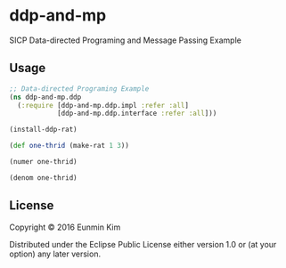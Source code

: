 # ddp-and-mp

SICP Data-directed Programing and Message Passing Example

## Usage

```clojure
;; Data-directed Programing Example
(ns ddp-and-mp.ddp
  (:require [ddp-and-mp.ddp.impl :refer :all]
            [ddp-and-mp.ddp.interface :refer :all]))

(install-ddp-rat)

(def one-thrid (make-rat 1 3))

(numer one-thrid)

(denom one-thrid)
```

## License

Copyright © 2016 Eunmin Kim

Distributed under the Eclipse Public License either version 1.0 or (at
your option) any later version.
